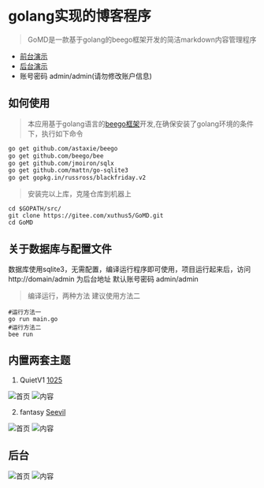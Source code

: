 # golang实现的博客程序

> GoMD是一款基于golang的beego框架开发的简洁markdown内容管理程序

+ [前台演示](http://xblogs.cn)
+ [后台演示](http://xblogs.cn/admin)
+ 账号密码 admin/admin(请勿修改账户信息)

## 如何使用

> 本应用基于golang语言的[beego框架](https://beego.me/)开发,在确保安装了golang环境的条件下，执行如下命令

```bash
go get github.com/astaxie/beego
go get github.com/beego/bee
go get github.com/jmoiron/sqlx
go get github.com/mattn/go-sqlite3
go get gopkg.in/russross/blackfriday.v2
```

> 安装完以上库，克隆仓库到机器上

```shell
cd $GOPATH/src/
git clone https://gitee.com/xuthus5/GoMD.git
cd GoMD
```

## 关于数据库与配置文件

数据库使用sqlite3，无需配置，编译运行程序即可使用，项目运行起来后，访问 http://domain/admin 为后台地址 默认账号密码 admin/admin

> 编译运行，两种方法 建议使用方法二

```
#运行方法一
go run main.go
#运行方法二
bee run
```

## 内置两套主题

1. QuietV1 [1025](https://1025.me/)

![首页](http://dl.xuthus.cc/q-i.png)
![内容](http://dl.xuthus.cc/q-a.png)

2. fantasy [Seevil](https://github.com/Seevil/fantasy)

![首页](http://dl.xuthus.cc/f-i.png)
![内容](http://dl.xuthus.cc/f-a.png)

## 后台

![首页](http://dl.xuthus.cc/admin.png)
![内容](http://dl.xuthus.cc/admin-a.png)